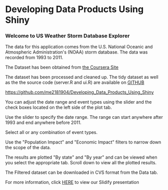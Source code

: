 # Developing Data Products Using Shiny

### Welcome to US Weather Storm Database Explorer

The data for this application comes from the U.S. National Oceanic and Atmospheric Administration's (NOAA) storm database. The data was recorded from 1993 to 2011. 

The Dataset has been obtained from [the Coursera Site](https://d396qusza40orc.cloudfront.net/repdata%2Fdata%2FStormData.csv.bz2)

The dataset has been processed and cleaned up. The tidy dataset as well as the the source code (server.R and ui.R) are available on [GITHUB](http://github.com/me2181904/Developing_Data_Products_Using_Shiny) 

https://github.com/me2181904/Developing_Data_Products_Using_Shiny

You can adjust the date range and event types using the slider and the check boxes located on the left side of the plot tab. 

Use the slider to specify the date range. The range can start anywhere after 1993 and end anywhere before 2011.

Select all or any combination of event types. 

Use the "Population Impact" and "Economic Impact" filters to narrow down the scope of the data. 

The results are plotted "By state" and "By year" and can be viewed when you select the appropriate tab. Scroll down to view all the plotted results. 

The Filtered dataset can be downloaded in CVS format from the Data tab. 

For more information, click [HERE](http://rpubs.com/me2181904/USStormData) to view our Slidify presentation
